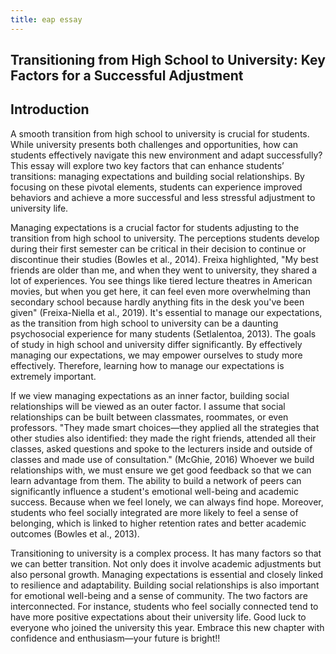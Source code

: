 ```yaml
---
title: eap essay
---
```


## Transitioning from High School to University: Key Factors for a Successful Adjustment

## Introduction
A smooth transition from high school to university is crucial for students. While university presents both challenges and opportunities, how can students effectively navigate this new environment and adapt successfully? This essay will explore two key factors that can enhance students’ transitions: managing expectations and building social relationships. By focusing on these pivotal elements, students can experience improved behaviors and achieve a more successful and less stressful adjustment to university life.


Managing expectations is a crucial factor for students adjusting to the transition from high school to university. The perceptions students develop during their first semester can be critical in their decision to continue or discontinue their studies (Bowles et al., 2014). Freixa highlighted, "My best friends are older than me, and when they went to university, they shared a lot of experiences. You see things like tiered lecture theatres in American movies, but when you get here, it can feel even more overwhelming than secondary school because hardly anything fits in the desk you've been given" (Freixa-Niella et al., 2019). It's essential to manage our expectations, as the transition from high school to university can be a daunting psychosocial experience for many students (Setlalentoa, 2013). The goals of study in high school and university differ significantly. By effectively managing our expectations, we may empower ourselves to study more effectively. Therefore, learning how to manage our expectations is extremely important.


If we view managing expectations as an inner factor, building social relationships will be viewed as an outer factor. I assume that social relationships can be built between classmates, roommates, or even professors. "They made smart choices—they applied all the strategies that other studies also identified: they made the right friends, attended all their classes, asked questions and spoke to the lecturers inside and outside of classes and made use of consultation." (McGhie, 2016) Whoever we build relationships with, we must ensure we get good feedback so that we can learn advantage from them. The ability to build a network of peers can significantly influence a student's emotional well-being and academic success. Because when we feel lonely, we can always find hope. Moreover, students who feel socially integrated are more likely to feel a sense of belonging, which is linked to higher retention rates and better academic outcomes (Bowles et al., 2013).


Transitioning to university is a complex process. It has many factors so that we can better transition. Not only does it involve academic adjustments but also personal growth. Managing expectations is essential and closely linked to resilience and adaptability. Building social relationships is also important for emotional well-being and a sense of community. The two factors are interconnected. For instance, students who feel socially connected tend to have more positive expectations about their university life. Good luck to everyone who joined the university this year. Embrace this new chapter with confidence and enthusiasm—your future is bright!!

  
